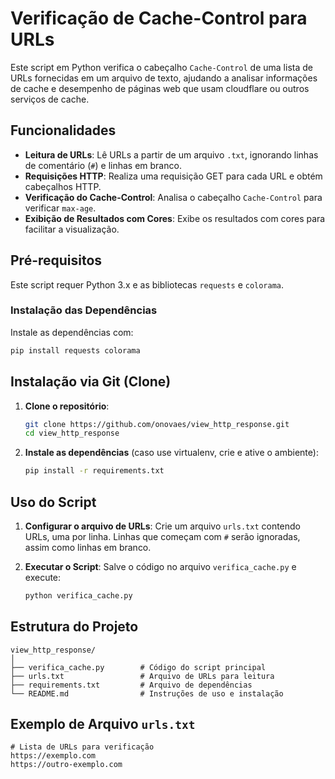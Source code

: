 # Verificação de Cache-Control para URLs

Este script em Python verifica o cabeçalho `Cache-Control` de uma lista de URLs fornecidas em um arquivo de texto, ajudando a analisar informações de cache e desempenho de páginas web que usam cloudflare ou outros serviços de cache.

## Funcionalidades

- **Leitura de URLs**: Lê URLs a partir de um arquivo `.txt`, ignorando linhas de comentário (`#`) e linhas em branco.
- **Requisições HTTP**: Realiza uma requisição GET para cada URL e obtém cabeçalhos HTTP.
- **Verificação do Cache-Control**: Analisa o cabeçalho `Cache-Control` para verificar `max-age`.
- **Exibição de Resultados com Cores**: Exibe os resultados com cores para facilitar a visualização.

## Pré-requisitos

Este script requer Python 3.x e as bibliotecas `requests` e `colorama`.

### Instalação das Dependências

Instale as dependências com:

```bash
pip install requests colorama
```

## Instalação via Git (Clone)

1. **Clone o repositório**:

    ```bash
    git clone https://github.com/onovaes/view_http_response.git
    cd view_http_response
    ```

2. **Instale as dependências** (caso use virtualenv, crie e ative o ambiente):

    ```bash
    pip install -r requirements.txt
    ```

## Uso do Script

1. **Configurar o arquivo de URLs**: Crie um arquivo `urls.txt` contendo URLs, uma por linha. Linhas que começam com `#` serão ignoradas, assim como linhas em branco.

2. **Executar o Script**: Salve o código no arquivo `verifica_cache.py` e execute:

    ```bash
    python verifica_cache.py
    ```

## Estrutura do Projeto

```
view_http_response/
│
├── verifica_cache.py        # Código do script principal
├── urls.txt                 # Arquivo de URLs para leitura
├── requirements.txt         # Arquivo de dependências
└── README.md                # Instruções de uso e instalação
```

## Exemplo de Arquivo `urls.txt`

```plaintext
# Lista de URLs para verificação
https://exemplo.com
https://outro-exemplo.com
```
